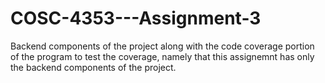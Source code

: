 # COSC-4353---Assignment-3
Backend components of the project along with the code coverage portion of the program to test the coverage, namely that this assignemnt has only the backend components of the project.
